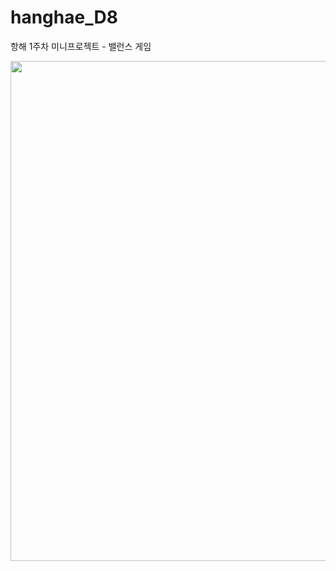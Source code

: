 # hanghae_D8

항해 1주차 미니프로젝트 - 밸런스 게임 

<img src="https://img1.daumcdn.net/thumb/R1280x0/?scode=mtistory2&fname=https%3A%2F%2Fblog.kakaocdn.net%2Fdn%2FdmS21p%2FbtrqmJk0On6%2F3Dn8lLZBNB63spOYIxt8oK%2Fimg.png" width="1000px " height="800px">

